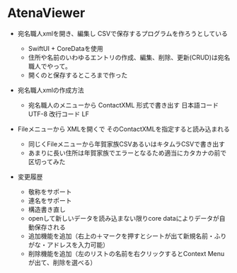 # AtenaViewer

- 宛名職人xmlを開き、編集し CSVで保存するプログラムを作ろうとしている
  - SwiftUI + CoreDataを使用
  - 住所や名前のいわゆるエントリの作成、編集、削除、更新(CRUD)は宛名職人でやって。
  - 開くのと保存するところまで作った
  
- 宛名職人xmlの作成方法
  - 宛名職人のメニューから ContactXML 形式で書き出す 日本語コード UTF-8 改行コード LF  
  
- Fileメニューから XMLを開くで そのContactXMLを指定すると読み込まれる
  - 同じくFileメニューから年賀家族CSVあるいはキタムラCSVで書き出す
  - あまりに長い住所は年賀家族でエラーとなるため適当にカタカナの前で区切ってみた

- 変更履歴
  - 敬称をサポート
  - 連名をサポート
  - 構造書き直し
  - openして新しいデータを読み込まない限りcore dataによりデータが自動保存される
  - 追加機能を追加（右上の＋マークを押すとシートが出て新規名前・ふりがな・アドレスを入力可能）
  - 削除機能を追加（左のリストの名前を右クリックするとContext Menuが出て、削除を選べる）
  
